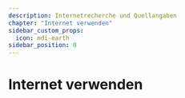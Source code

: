 ```yaml
---
description: Internetrecherche und Quellangaben
chapter: "Internet verwenden"
sidebar_custom_props:
  icon: mdi-earth
sidebar_position: 0
---
```


# Internet verwenden



<FeatureCategories />
